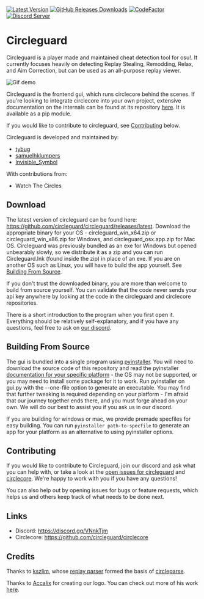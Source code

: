 
[![Latest Version](https://img.shields.io/github/release/circleguard/circleguard?label=Latest%20version)](https://circleguard.dev/download)
[![GitHub Releases Downloads](https://img.shields.io/github/downloads/circleguard/circleguard/total?label=Downloads)](https://circleguard.dev/download)
[![CodeFactor](https://www.codefactor.io/repository/github/circleguard/circleguard/badge)](https://www.codefactor.io/repository/github/circleguard/circleguard)
[![Discord Server](https://img.shields.io/discord/532476765860265984?label=Discord&logo=discord&logoColor=%23FFFFFF)](https://discord.gg/e84qxkQ)

# Circleguard

Circleguard is a player made and maintained cheat detection tool for osu!. It currently focuses heavily on detecting Replay Stealing, Remodding, Relax, and Aim Correction, but can be used as an all-purpose replay viewer.

![Gif demo](/Users/tybug/Desktop/coding/osu/circleguard/demo/cg_demo.gif)

Circleguard is the frontend gui, which runs circlecore behind the scenes. If you're looking to integrate circlecore into your own project, extensive documentation on the internals can be found at its repository [here](https://github.com/circleguard/circlecore). It is available as a pip module.

If you would like to contribute to circleguard, see [Contributing](#contributing) below.

Circleguard is developed and maintained by:

* [tybug](https://github.com/tybug)
* [samuelhklumpers](https://github.com/samuelhklumpers)
* [Invisible_Symbol](https://github.com/InvisibleSymbol)

With contributions from:

* Watch The Circles

## Download

The latest version of circleguard can be found here: <https://github.com/circleguard/circleguard/releases/latest>. Download the appropriate binary for your OS - circleguard_win_x64.zip or circleguard_win_x86.zip for Windows, and circleguard_osx.app.zip for Mac OS. Circleguard was previously bundled as an exe for Windows but opened unbearably slowly, so we distribute it as a zip and you can run Circleguard.lnk (found inside the zip) in place of an exe. If you are on another OS such as Linux, you will have to build the app yourself. See [Building From Source](#building-from-source).

If you don't trust the downloaded binary, you are more than welcome to build from source yourself. You can validate that the code never sends your api key anywhere by looking at the code in the circleguard and circlecore repositories.

There is a short introduction to the program when you first open it. Everything should be relatively self-explanatory, and if you have any questions, feel free to ask on [our discord](https://discord.gg/VNnkTjm).

## Building From Source

The gui is bundled into a single program using [pyinstaller](https://pyinstaller.readthedocs.io/en/stable/). You will need to download the source code of this repository and read the pyinstaller [documentation for your specific platform](https://pyinstaller.readthedocs.io/en/stable/requirements.html) - the OS may not be supported, or you may need to install some package for it to work. Run pyinstaller on gui.py with the --one-file option to generate an executable. You may find that further tweaking is required depending on your platform - I'm afraid that our journey together ends there, and you must forge ahead on your own. We will do our best to assist you if you ask us in our discord.

If you are building for windows or mac, we provide premade specfiles for easy building. You can run `pyinstaller path-to-specfile` to generate an app for your platform as an alternative to using pyinstaller options.

## Contributing

If you would like to contribute to Circleguard, join our discord and ask what you can help with, or take a look at the [open issues for circleguard](https://github.com/circleguard/circleguard/issues) and [circlecore](https://github.com/circleguard/circlecore/issues). We're happy to work with you if you have any questions!

You can also help out by opening issues for bugs or feature requests, which helps us and others keep track of what needs to be done next.

## Links

* Discord: <https://discord.gg/VNnkTjm>
* Circlecore: <https://github.com/circleguard/circlecore>

## Credits

Thanks to [kszlim](https://github.com/kszlim), whose [replay parser](https://github.com/kszlim/osu-replay-parser) formed the basis of [circleparse](https://github.com/circleguard/osu-replay-parser).

Thanks to [Accalix](https://twitter.com/Accalix_) for creating our logo. You can check out more of his work [here](https://accalixgfx.com/index.php).

